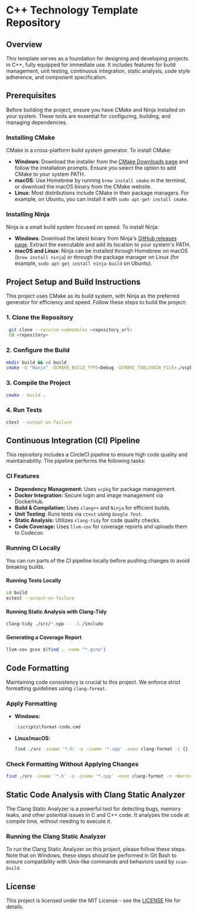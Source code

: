 # **C++ Technology Template Repository**

## Overview
This template serves as a foundation for designing and developing projects in C++, fully equipped for immediate use. It includes features for build management, unit testing, continuous integration, static analysis, code style adherence, and component specification.

## Prerequisites
Before building the project, ensure you have CMake and Ninja installed on your system. These tools are essential for configuring, building, and managing dependencies.

### Installing CMake
CMake is a cross-platform build system generator. To install CMake:

- **Windows**: Download the installer from the [CMake Downloads page](https://cmake.org/download/) and follow the installation prompts. Ensure you select the option to add CMake to your system PATH.
- **macOS**: Use Homebrew by running `brew install cmake` in the terminal, or download the macOS binary from the CMake website.
- **Linux**: Most distributions include CMake in their package managers. For example, on Ubuntu, you can install it with `sudo apt-get install cmake`.

### Installing Ninja
Ninja is a small build system focused on speed. To install Ninja:

- **Windows**: Download the latest binary from Ninja's [GitHub releases page](https://github.com/ninja-build/ninja/releases). Extract the executable and add its location to your system's PATH.
- **macOS and Linux**: Ninja can be installed through Homebrew on macOS (`brew install ninja`) or through the package manager on Linux (for example, `sudo apt-get install ninja-build` on Ubuntu).

## Project Setup and Build Instructions
This project uses CMake as its build system, with Ninja as the preferred generator for efficiency and speed. Follow these steps to build the project:

### 1. Clone the Repository
```sh
 git clone --recurse-submodules <repository_url>
 cd <repository>
```

### 2. Configure the Build
```sh
mkdir build && cd build
cmake -G "Ninja" -DCMAKE_BUILD_TYPE=Debug -DCMAKE_TOOLCHAIN_FILE=./vcpkg/scripts/buildsystems/vcpkg.cmake ..
```

### 3. Compile the Project
```sh
cmake --build .
```

### 4. Run Tests
```sh
ctest --output-on-failure
```

## Continuous Integration (CI) Pipeline
This repository includes a CircleCI pipeline to ensure high code quality and maintainability. The pipeline performs the following tasks:

### CI Features
- **Dependency Management:** Uses `vcpkg` for package management.
- **Docker Integration:** Secure login and image management via DockerHub.
- **Build & Compilation:** Uses `clang++` and `Ninja` for efficient builds.
- **Unit Testing**: Runs tests via `ctest` using `Google Test`.
- **Static Analysis:** Utilizes `clang-tidy` for code quality checks.
- **Code Coverage:** Uses `llvm-cov` for coverage reports and uploads them to Codecov.

### Running CI Locally
You can run parts of the CI pipeline locally before pushing changes to avoid breaking builds.

#### Running Tests Locally
```sh
cd build
ectest --output-on-failure
```

#### Running Static Analysis with Clang-Tidy
```sh
clang-tidy ./src/*.cpp -- -I./include
```

#### Generating a Coverage Report
```sh
llvm-cov gcov $(find . -name "*.gcno")
```

## Code Formatting
Maintaining code consistency is crucial to this project. We enforce strict formatting guidelines using `clang-format`.

### Apply Formatting
- **Windows:**
  ```cmd
  .\scripts\format-code.cmd
  ```
- **Linux/macOS:**
  ```sh
  find ./src -iname '*.h' -o -iname '*.cpp' -exec clang-format -i {} +
  ```

### Check Formatting Without Applying Changes
```sh
find ./src -iname '*.h' -o -iname '*.cpp' -exec clang-format -n -Werror {} +
```

## Static Code Analysis with Clang Static Analyzer
 
 The Clang Static Analyzer is a powerful tool for detecting bugs, memory leaks, and other potential issues in C and C++ code. It analyzes the code at compile time, without needing to execute it.
 
 ### Running the Clang Static Analyzer
 
 To run the Clang Static Analyzer on this project, please follow these steps. Note that on Windows, these steps should be performed in Git Bash to ensure compatibility with Unix-like commands and behaviors used by `scan-build`.

## License
This project is licensed under the MIT License - see the [LICENSE](LICENSE) file for details.

